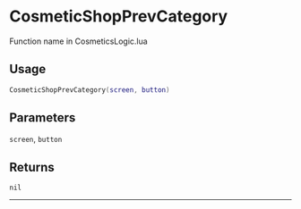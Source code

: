 # CosmeticShopPrevCategory
Function name in CosmeticsLogic.lua
## Usage
```lua
CosmeticShopPrevCategory(screen, button)
```
## Parameters
`screen`, `button`
## Returns
`nil`

---